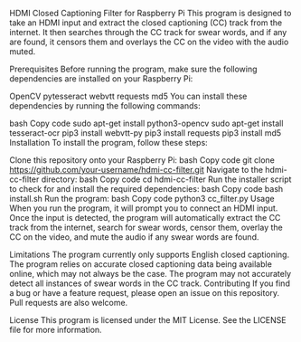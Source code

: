 HDMI Closed Captioning Filter for Raspberry Pi
This program is designed to take an HDMI input and extract the closed captioning (CC) track from the internet. It then searches through the CC track for swear words, and if any are found, it censors them and overlays the CC on the video with the audio muted.

Prerequisites
Before running the program, make sure the following dependencies are installed on your Raspberry Pi:

OpenCV
pytesseract
webvtt
requests
md5
You can install these dependencies by running the following commands:

bash
Copy code
sudo apt-get install python3-opencv
sudo apt-get install tesseract-ocr
pip3 install webvtt-py
pip3 install requests
pip3 install md5
Installation
To install the program, follow these steps:

Clone this repository onto your Raspberry Pi:
bash
Copy code
git clone https://github.com/your-username/hdmi-cc-filter.git
Navigate to the hdmi-cc-filter directory:
bash
Copy code
cd hdmi-cc-filter
Run the installer script to check for and install the required dependencies:
bash
Copy code
bash install.sh
Run the program:
bash
Copy code
python3 cc_filter.py
Usage
When you run the program, it will prompt you to connect an HDMI input. Once the input is detected, the program will automatically extract the CC track from the internet, search for swear words, censor them, overlay the CC on the video, and mute the audio if any swear words are found.

Limitations
The program currently only supports English closed captioning.
The program relies on accurate closed captioning data being available online, which may not always be the case.
The program may not accurately detect all instances of swear words in the CC track.
Contributing
If you find a bug or have a feature request, please open an issue on this repository. Pull requests are also welcome.

License
This program is licensed under the MIT License. See the LICENSE file for more information.
